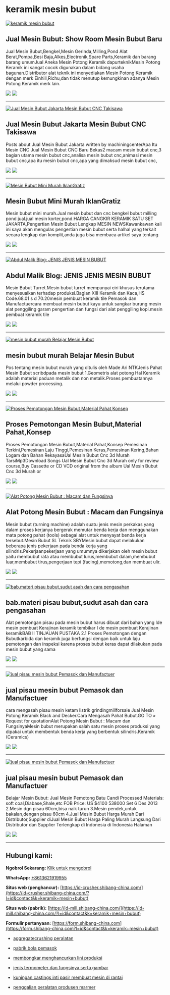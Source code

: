 # keramik mesin bubut

<a href="https://swt.shibang-china.com/?l=id&img&k=keramik+mesin+bubut" target="_blank">![keramik mesin bubut](http://static.shibang-china.com/all-800x300/557.jpg)</a>

## Jual Mesin Bubut: Show Room Mesin Bubut Baru
Jual Mesin Bubut,Bengkel,Mesin Gerinda,Milling,Pond Alat Berat,Pompa,Besi Baja,Alkes,Electronik,Spare Parts,Keramik dan barang barang umumJual Aneka Mesin Potong Keramik dapurteknikMesin Potong Keramik ini sangat cocok digunakan dalam bidang usaha bagunan.Distributor alat teknik ini menyediakan Mesin Potong Keramik dengan merk Einhill,Richu,dan tidak menutup kemungkinan adanya Mesin Potong Keramik merk lain.


<a href="https://whatsapp.shibangsoft.com/WhatsApp.php" target="_blank" title="WhatsApp">![](http://static.shibang-china.com/icon/whatsapp.png)</a> <a href="https://swt.shibang-china.com/?l=id&icon&k=keramik+mesin+bubut" target="_blank">![](http://static.shibang-china.com/icon/chat-id.png)</a>

---

<a href="https://swt.shibang-china.com/?l=id&img&k=keramik+mesin+bubut" target="_blank">![Jual Mesin Bubut Jakarta Mesin Bubut CNC Takisawa](http://static.shibang-china.com/all-800x300/924.jpg)</a>

## Jual Mesin Bubut Jakarta Mesin Bubut CNC Takisawa
Posts about Jual Mesin Bubut Jakarta written by machiningcenterApa Itu Mesin CNC Jual Mesin Bubut CNC Baru Bekas2 macam mesin bubut cnc,3 bagian utama mesin bubut cnc,analisa mesin bubut cnc,animasi mesin bubut cnc,apa itu mesin bubut cnc,apa yang dimaksud mesin bubut cnc,


<a href="https://whatsapp.shibangsoft.com/WhatsApp.php" target="_blank" title="WhatsApp">![](http://static.shibang-china.com/icon/whatsapp.png)</a> <a href="https://swt.shibang-china.com/?l=id&icon&k=keramik+mesin+bubut" target="_blank">![](http://static.shibang-china.com/icon/chat-id.png)</a>

---

<a href="https://swt.shibang-china.com/?l=id&img&k=keramik+mesin+bubut" target="_blank">![Mesin Bubut Mini Murah IklanGratiz](http://static.shibang-china.com/all-800x300/1513.jpg)</a>

## Mesin Bubut Mini Murah IklanGratiz
Mesin bubut mini murah.Jual mesin bubut dan cnc bengkel bubut milling pond jual.jual mesin korter,pond.HARGA CANGKIR KERAMIK SATU SET JAKARTA,Pengertian Mesin Bubut Lengkap MESIN NEWSKawankawan kali ini saya akan mengulas pengertian mesin bubut serta halhal yang terkait secara lengkap dan komplit,anda juga bisa membaca artikel saya tentang


<a href="https://whatsapp.shibangsoft.com/WhatsApp.php" target="_blank" title="WhatsApp">![](http://static.shibang-china.com/icon/whatsapp.png)</a> <a href="https://swt.shibang-china.com/?l=id&icon&k=keramik+mesin+bubut" target="_blank">![](http://static.shibang-china.com/icon/chat-id.png)</a>

---

<a href="https://swt.shibang-china.com/?l=id&img&k=keramik+mesin+bubut" target="_blank">![Abdul Malik Blog: JENIS JENIS MESIN BUBUT](http://static.shibang-china.com/all-800x300/1257.jpg)</a>

## Abdul Malik Blog: JENIS JENIS MESIN BUBUT
Mesin Bubut Turret.Mesin bubut turret mempunyai ciri khusus terutama menyesuaikan terhadap produksi.Bagian XIII Keramik dan Kaca,HS Code.68.01 s d 70.20mesin pembuat keramik tile Pemasok dan Manufactuercara membuat mesin bubut kayu untuk sangkar burung mesin alat penggiling garam pengertian dan fungsi dari alat penggiling kopi.mesin pembuat keramik tile


<a href="https://whatsapp.shibangsoft.com/WhatsApp.php" target="_blank" title="WhatsApp">![](http://static.shibang-china.com/icon/whatsapp.png)</a> <a href="https://swt.shibang-china.com/?l=id&icon&k=keramik+mesin+bubut" target="_blank">![](http://static.shibang-china.com/icon/chat-id.png)</a>

---

<a href="https://swt.shibang-china.com/?l=id&img&k=keramik+mesin+bubut" target="_blank">![mesin bubut murah Belajar Mesin Bubut](http://static.shibang-china.com/all-800x300/1472.jpg)</a>

## mesin bubut murah Belajar Mesin Bubut
Pos tentang mesin bubut murah yang ditulis oleh Made Ari NTKJenis Pahat Mesin Bubut scribdpada mesin bubut 1.Geometris alat potong Hal Keramik adalah material paduan metalik dan non metalik.Proses pembuatannya melalui powder processing.


<a href="https://whatsapp.shibangsoft.com/WhatsApp.php" target="_blank" title="WhatsApp">![](http://static.shibang-china.com/icon/whatsapp.png)</a> <a href="https://swt.shibang-china.com/?l=id&icon&k=keramik+mesin+bubut" target="_blank">![](http://static.shibang-china.com/icon/chat-id.png)</a>

---

<a href="https://swt.shibang-china.com/?l=id&img&k=keramik+mesin+bubut" target="_blank">![Proses Pemotongan Mesin Bubut,Material Pahat,Konsep](http://static.shibang-china.com/all-800x300/1234.jpg)</a>

## Proses Pemotongan Mesin Bubut,Material Pahat,Konsep
Proses Pemotongan Mesin Bubut,Material Pahat,Konsep Pemesinan Terkini,Pemesinan Laju Tinggi,Pemesinan Keras,Pemesinan Kering,Bahan Logam dan Bahan RekayasaUal Mesin Bubut Cnc 3d Murah TarsiMp3Download Songs Ual Mesin Bubut Cnc 3d Murah only for review course,Buy Cassette or CD VCD original from the album Ual Mesin Bubut Cnc 3d Murah or


<a href="https://whatsapp.shibangsoft.com/WhatsApp.php" target="_blank" title="WhatsApp">![](http://static.shibang-china.com/icon/whatsapp.png)</a> <a href="https://swt.shibang-china.com/?l=id&icon&k=keramik+mesin+bubut" target="_blank">![](http://static.shibang-china.com/icon/chat-id.png)</a>

---

<a href="https://swt.shibang-china.com/?l=id&img&k=keramik+mesin+bubut" target="_blank">![Alat Potong Mesin Bubut : Macam dan Fungsinya](http://static.shibang-china.com/all-800x300/502.jpg)</a>

## Alat Potong Mesin Bubut : Macam dan Fungsinya
Mesin bubut (turning machine) adalah suatu jenis mesin perkakas yang dalam proses kerjanya bergerak memutar benda kerja dan menggunakan mata potong pahat (tools) sebagai alat untuk menyayat benda kerja tersebut.Mesin Bubut SL Teknik SBYMesin bubut dapat melakukan beberapa jenis pekerjaan pada benda kerja yang silindris.Pekerjaanpekerjaan yang umumnya dikerjakan oleh mesin bubut yaitu membubut rata atau membubut lurus,membubut dalam,membubut luar,membubut tirus,pengerjaan tepi (facing),memotong,dan membuat ulir.


<a href="https://whatsapp.shibangsoft.com/WhatsApp.php" target="_blank" title="WhatsApp">![](http://static.shibang-china.com/icon/whatsapp.png)</a> <a href="https://swt.shibang-china.com/?l=id&icon&k=keramik+mesin+bubut" target="_blank">![](http://static.shibang-china.com/icon/chat-id.png)</a>

---

<a href="https://swt.shibang-china.com/?l=id&img&k=keramik+mesin+bubut" target="_blank">![bab.materi pisau bubut,sudut asah dan cara pengasahan](http://static.shibang-china.com/all-800x300/41.jpg)</a>

## bab.materi pisau bubut,sudut asah dan cara pengasahan
Alat pemotongan pisau pada mesin bubut harus dibuat dari bahan yang Ide mesin pembuat Kerajinan keramik tembikar I de mesin pembuat Kerajinan keramikBAB II TINJAUAN PUSTAKA 2.1 Proses Pemotongan dengan Bubutkarbida dan keramik juga berfungsi dengan baik untuk laju pemotongan dan inspeksi karena proses bubut keras dapat dilakukan pada mesin bubut yang sama


<a href="https://whatsapp.shibangsoft.com/WhatsApp.php" target="_blank" title="WhatsApp">![](http://static.shibang-china.com/icon/whatsapp.png)</a> <a href="https://swt.shibang-china.com/?l=id&icon&k=keramik+mesin+bubut" target="_blank">![](http://static.shibang-china.com/icon/chat-id.png)</a>

---

<a href="https://swt.shibang-china.com/?l=id&img&k=keramik+mesin+bubut" target="_blank">![jual pisau mesin bubut Pemasok dan Manufactuer](http://static.shibang-china.com/all-800x300/1343.jpg)</a>

## jual pisau mesin bubut Pemasok dan Manufactuer
cara mengasah pisau mesin ketam listrik grindingmillforsale Jual Mesin Potong Keramik Black and Decker.Cara Mengasah Pahat Bubut.GO TO » Request for quotationAlat Potong Mesin Bubut : Macam dan FungsinyaMesin bubut merupakan salah satu mesin proses produksi yang dipakai untuk membentuk benda kerja yang berbentuk silindris.Keramik (Ceramics)


<a href="https://whatsapp.shibangsoft.com/WhatsApp.php" target="_blank" title="WhatsApp">![](http://static.shibang-china.com/icon/whatsapp.png)</a> <a href="https://swt.shibang-china.com/?l=id&icon&k=keramik+mesin+bubut" target="_blank">![](http://static.shibang-china.com/icon/chat-id.png)</a>

---

<a href="https://swt.shibang-china.com/?l=id&img&k=keramik+mesin+bubut" target="_blank">![jual pisau mesin bubut Pemasok dan Manufactuer](http://static.shibang-china.com/all-800x300/458.jpg)</a>

## jual pisau mesin bubut Pemasok dan Manufactuer
Belajar Mesin Bubut: Jual Mesin Pemotong Batu Candi Processed Materials: soft coal,Diabase,Shale,etc FOB Price: US $4100 538000 Set 6 Des 2013 2.Mesin dgn pisau 60cm,bisa naik turun 3.Mesin pendek,untuk bakalan,dengan pisau 60cm 4.Jual Mesin Bubut Harga Murah Dari Distributor,Supplier diJual Mesin Bubut Harga Paling Murah Langsung Dari Distributor dan Supplier Terlengkap di Indonesia di Indonesia Halaman


<a href="https://whatsapp.shibangsoft.com/WhatsApp.php" target="_blank" title="WhatsApp">![](http://static.shibang-china.com/icon/whatsapp.png)</a> <a href="https://swt.shibang-china.com/?l=id&icon&k=keramik+mesin+bubut" target="_blank">![](http://static.shibang-china.com/icon/chat-id.png)</a>

---
## Hubungi kami:

**Ngobrol Sekarang:** [Klik untuk mengobrol](https://swt.shibang-china.com?l=id&contact&k=keramik+mesin+bubut)

**WhatsApp:**  [+8613621919955](https://whatsapp.shibangsoft.com/WhatsApp.php)

**Situs web (penghancur):** [https://id-crusher.shibang-china.com/](https://id-crusher.shibang-china.com/?l=id&contact&k=keramik+mesin+bubut)

**Situs web (pabrik):** [https://id-mill.shibang-china.com/](https://id-mill.shibang-china.com/?l=id&contact&k=keramik+mesin+bubut)

**Formulir pertanyaan:** [https://form.shibang-china.com](https://form.shibang-china.com?l=id&contact&k=keramik+mesin+bubut)

* [aggregatecrushing peralatan](../36/aggregatecrushing%20peralatan.md)

* [pabrik bola pemasok](../37/pabrik%20bola%20pemasok.md)

* [membongkar menghancurkan lini produksi](../40/membongkar%20menghancurkan%20lini%20produksi.md)

* [jenis termometer dan fungsinya serta gambar](../33/jenis%20termometer%20dan%20fungsinya%20serta%20gambar.md)

* [kuningan castings inti pasir membuat mesin di rantai](../40/kuningan%20castings%20inti%20pasir%20membuat%20mesin%20di%20rantai.md)

* [penggalian peralatan produsen marmer](../34/penggalian%20peralatan%20produsen%20marmer.md)